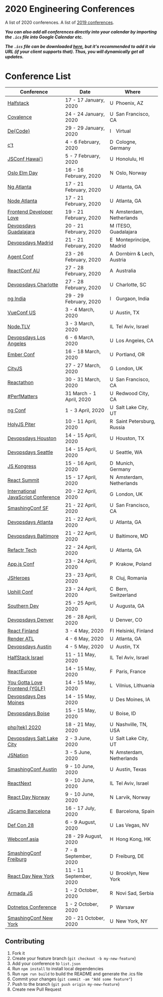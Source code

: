 # 2020 Engineering Conferences
A list of 2020 conferences.
A list of [2019 conferences](https://github.com/ryanburgess/2019-conferences).

_**You can also add all conferences directly into your calendar by importing the `.ics` file into Google Calendar etc.**_

_**The `.ics` file can be downloaded [here](https://rawgit.com/ryanburgess/2019-conferences/master/2019-conferences.ics), but it's recommended to add it via URL (if your client supports that). Thus, you will dynamically get all updates.**_

# Conference List

| Conference | Date | Where |
|------------|------|-------|
| [Halfstack](https://halfstackconf.com/phoenix/) | 17 - 17 January, 2020 | <img src="https://cdnjs.cloudflare.com/ajax/libs/flag-icon-css/3.2.1/flags/4x3/us.svg" height="16" alt="US flag icon" /> Phoenix, AZ |
| [Covalence](http://www.covalenceconf.com/) | 24 - 24 January, 2020 | <img src="https://cdnjs.cloudflare.com/ajax/libs/flag-icon-css/3.2.1/flags/4x3/us.svg" height="16" alt="US flag icon" /> San Francisco, CA |
| [De{Code}](https://attend.wpengine.com/decode-2020/) | 29 - 29 January, 2020 | <img src="https://cdnjs.cloudflare.com/ajax/libs/flag-icon-css/3.2.1/flags/4x3/io.svg" height="16" alt="IO flag icon" /> Virtual |
| [c't <webdev>](https://ctwebdev.de/) | 4 - 6 February, 2020 | <img src="https://cdnjs.cloudflare.com/ajax/libs/flag-icon-css/3.2.1/flags/4x3/de.svg" height="16" alt="DE flag icon" /> Cologne, Germany |
| [JSConf Hawai'i](https://www.jsconfhi.com/) | 5 - 7 February, 2020 | <img src="https://cdnjs.cloudflare.com/ajax/libs/flag-icon-css/3.2.1/flags/4x3/us.svg" height="16" alt="US flag icon" /> Honolulu, HI |
| [Oslo Elm Day](https://osloelmday.no/) | 16 - 16 February, 2020 | <img src="https://cdnjs.cloudflare.com/ajax/libs/flag-icon-css/3.2.1/flags/4x3/no.svg" height="16" alt="NO flag icon" /> Oslo, Norway |
| [Ng Atlanta](https://ng-atl.org/) | 17 - 21 February, 2020 | <img src="https://cdnjs.cloudflare.com/ajax/libs/flag-icon-css/3.2.1/flags/4x3/us.svg" height="16" alt="US flag icon" /> Atlanta, GA |
| [Node Atlanta](https://node-atl.org/) | 17 - 21 February, 2020 | <img src="https://cdnjs.cloudflare.com/ajax/libs/flag-icon-css/3.2.1/flags/4x3/us.svg" height="16" alt="US flag icon" /> Atlanta, GA |
| [Frontend Developer Love](http://www.frontenddeveloperlove.com/) | 19 - 21 February, 2020 | <img src="https://cdnjs.cloudflare.com/ajax/libs/flag-icon-css/3.2.1/flags/4x3/nl.svg" height="16" alt="NL flag icon" /> Amsterdam, Netherlands |
| [Devopsdays Guadalajara](https://devopsdays.org/events/2020-guadalajara/welcome/) | 20 - 21 February, 2020 | <img src="https://cdnjs.cloudflare.com/ajax/libs/flag-icon-css/3.2.1/flags/4x3/mx.svg" height="16" alt="MX flag icon" /> ITESO, Guadalajara |
| [Devopsdays Madrid](https://devopsdays.org/events/2020-madrid/welcome/) | 21 - 21 February, 2020 | <img src="https://cdnjs.cloudflare.com/ajax/libs/flag-icon-css/3.2.1/flags/4x3/es.svg" height="16" alt="ES flag icon" /> Monteprincipe, Madrid |
| [Agent Conf](https://www.agent.sh/) | 23 - 26 February, 2020 | <img src="https://cdnjs.cloudflare.com/ajax/libs/flag-icon-css/3.2.1/flags/4x3/at.svg" height="16" alt="AT flag icon" /> Dornbirn & Lech, Austria |
| [ReactConf AU](https://reactconfau.com/) | 27 - 28 February, 2020 | <img src="https://cdnjs.cloudflare.com/ajax/libs/flag-icon-css/3.2.1/flags/4x3/au.svg" height="16" alt="AU flag icon" /> Australia |
| [Devopsdays Charlotte](https://devopsdays.org/events/2020-charlotte/welcome/) | 27 - 28 February, 2020 | <img src="https://cdnjs.cloudflare.com/ajax/libs/flag-icon-css/3.2.1/flags/4x3/us.svg" height="16" alt="US flag icon" /> Charlotte, SC |
| [ng India](https://www.ng-ind.com/) | 29 - 29 February, 2020 | <img src="https://cdnjs.cloudflare.com/ajax/libs/flag-icon-css/3.2.1/flags/4x3/in.svg" height="16" alt="IN flag icon" /> Gurgaon, India |
| [VueConf US](http://vueconf.us/) | 3 - 4 March, 2020 | <img src="https://cdnjs.cloudflare.com/ajax/libs/flag-icon-css/3.2.1/flags/4x3/us.svg" height="16" alt="US flag icon" /> Austin, TX |
| [Node.TLV](https://www.nodetlv.com/) | 3 - 3 March, 2020 | <img src="https://cdnjs.cloudflare.com/ajax/libs/flag-icon-css/3.2.1/flags/4x3/il.svg" height="16" alt="IL flag icon" /> Tel Aviv, Israel |
| [Devopsdays Los Angeles](https://devopsdays.org/events/2020-los-angeles/welcome/) | 6 - 6 March, 2020 | <img src="https://cdnjs.cloudflare.com/ajax/libs/flag-icon-css/3.2.1/flags/4x3/us.svg" height="16" alt="US flag icon" /> Los Angeles, CA |
| [Ember Conf](https://www.nodetlv.com/) | 16 - 18 March, 2020 | <img src="https://cdnjs.cloudflare.com/ajax/libs/flag-icon-css/3.2.1/flags/4x3/us.svg" height="16" alt="US flag icon" /> Portland, OR |
| [CityJS](https://cityjsconf.org/) | 27 - 27 March, 2020 | <img src="https://cdnjs.cloudflare.com/ajax/libs/flag-icon-css/3.2.1/flags/4x3/gb.svg" height="16" alt="GB flag icon" /> London, UK |
| [Reactathon](https://www.reactathon.com/) | 30 - 31 March, 2020 | <img src="https://cdnjs.cloudflare.com/ajax/libs/flag-icon-css/3.2.1/flags/4x3/us.svg" height="16" alt="US flag icon" /> San Francisco, CA |
| [#PerfMatters](http://perfmattersconf.com/) | 31 March - 1 April, 2020 | <img src="https://cdnjs.cloudflare.com/ajax/libs/flag-icon-css/3.2.1/flags/4x3/us.svg" height="16" alt="US flag icon" /> Redwood City, CA |
| [ng Conf](https://www.ng-conf.org/) | 1 - 3 April, 2020 | <img src="https://cdnjs.cloudflare.com/ajax/libs/flag-icon-css/3.2.1/flags/4x3/us.svg" height="16" alt="US flag icon" /> Salt Lake City, UT |
| [HolyJS Piter](https://holyjs-piter.ru/) | 10 - 11 April, 2020 | <img src="https://cdnjs.cloudflare.com/ajax/libs/flag-icon-css/3.2.1/flags/4x3/ru.svg" height="16" alt="RU flag icon" /> Saint Petersburg, Russia |
| [Devopsdays Houston](https://devopsdays.org/events/2020-houston/welcome/) | 14 - 15 April, 2020 | <img src="https://cdnjs.cloudflare.com/ajax/libs/flag-icon-css/3.2.1/flags/4x3/us.svg" height="16" alt="US flag icon" /> Houston, TX |
| [Devopsdays Seattle](https://devopsdays.org/events/2020-seattle/welcome/) | 14 - 15 April, 2020 | <img src="https://cdnjs.cloudflare.com/ajax/libs/flag-icon-css/3.2.1/flags/4x3/us.svg" height="16" alt="US flag icon" /> Seattle, WA |
| [JS Kongress](https://js-kongress.com/) | 15 - 16 April, 2020 | <img src="https://cdnjs.cloudflare.com/ajax/libs/flag-icon-css/3.2.1/flags/4x3/de.svg" height="16" alt="DE flag icon" /> Munich, Germany |
| [React Summit](http://reactsummit.com/) | 15 - 17 April, 2020 | <img src="https://cdnjs.cloudflare.com/ajax/libs/flag-icon-css/3.2.1/flags/4x3/nl.svg" height="16" alt="NE flag icon" /> Amsterdam, Netherlands |
| [International JavaScript Conference](https://javascript-conference.com/) | 20 - 22 April, 2020 | <img src="https://cdnjs.cloudflare.com/ajax/libs/flag-icon-css/3.2.1/flags/4x3/gb.svg" height="16" alt="GB flag icon" /> London, UK |
| [SmashingConf SF](https://smashingconf.com/sf-2020/) | 21 - 22 April, 2020 | <img src="https://cdnjs.cloudflare.com/ajax/libs/flag-icon-css/3.2.1/flags/4x3/us.svg" height="16" alt="US flag icon" /> San Francisco, CA |
| [Devopsdays Atlanta](https://devopsdays.org/events/2020-atlanta/welcome/) | 21 - 22 April, 2020 | <img src="https://cdnjs.cloudflare.com/ajax/libs/flag-icon-css/3.2.1/flags/4x3/us.svg" height="16" alt="US flag icon" /> Atlanta, GA |
| [Devopsdays Baltimore](https://devopsdays.org/events/2020-baltimore/welcome/) | 21 - 22 April, 2020 | <img src="https://cdnjs.cloudflare.com/ajax/libs/flag-icon-css/3.2.1/flags/4x3/us.svg" height="16" alt="US flag icon" /> Baltimore, MD |
| [Refactr Tech](http://refactr.tech/) | 22 - 24 April, 2020 | <img src="https://cdnjs.cloudflare.com/ajax/libs/flag-icon-css/3.2.1/flags/4x3/us.svg" height="16" alt="US flag icon" /> Atlanta, GA |
| [App.js Conf](https://js-kongress.com/) | 23 - 24 April, 2020 | <img src="https://cdnjs.cloudflare.com/ajax/libs/flag-icon-css/3.2.1/flags/4x3/pl.svg" height="16" alt="PL flag icon" /> Krakow, Poland |
| [JSHeroes](https://jsheroes.io/) | 23 - 23 April, 2020 | <img src="https://cdnjs.cloudflare.com/ajax/libs/flag-icon-css/3.2.1/flags/4x3/ro.svg" height="16" alt="RO flag icon" /> Cluj, Romania |
| [Uphill Conf](https://uphillconf.com/) | 23 - 24 April, 2020 | <img src="https://cdnjs.cloudflare.com/ajax/libs/flag-icon-css/3.2.1/flags/4x3/ch.svg" height="16" alt="CH flag icon" /> Bern, Switzerland |
| [Southern Dev](https://southerndev.co/) | 25 - 25 April, 2020 | <img src="https://cdnjs.cloudflare.com/ajax/libs/flag-icon-css/3.2.1/flags/4x3/us.svg" height="16" alt="US flag icon" /> Augusta, GA |
| [Devopsdays Denver](https://devopsdays.org/events/2020-denver/welcome/) | 26 - 28 April, 2020 | <img src="https://cdnjs.cloudflare.com/ajax/libs/flag-icon-css/3.2.1/flags/4x3/us.svg" height="16" alt="US flag icon" /> Denver, CO |
| [React Finland](https://react-finland.fi/) | 3 - 4 May, 2020 | <img src="https://cdnjs.cloudflare.com/ajax/libs/flag-icon-css/3.2.1/flags/4x3/fi.svg" height="16" alt="FI flag icon" /> Helsinki, Finland |
| [Render ATL](https://www.renderatl.com/) | 4 - 6 May, 2020 | <img src="https://cdnjs.cloudflare.com/ajax/libs/flag-icon-css/3.2.1/flags/4x3/us.svg" height="16" alt="US flag icon" /> Atlanta, GA |
| [Devopsdays Austin](https://devopsdays.org/events/2020-austin/welcome/) | 4 - 5 May, 2020 | <img src="https://cdnjs.cloudflare.com/ajax/libs/flag-icon-css/3.2.1/flags/4x3/us.svg" height="16" alt="US flag icon" /> Austin, TX |
| [HalfStack Israel](https://halfstackconf.com/telaviv) | 11 - 11 May, 2020 | <img src="https://cdnjs.cloudflare.com/ajax/libs/flag-icon-css/3.2.1/flags/4x3/il.svg" height="16" alt="IL flag icon" /> Tel Aviv, Israel |
| [ReactEurope](https://www.react-europe.org/) | 14 - 15 May, 2020 | <img src="https://cdnjs.cloudflare.com/ajax/libs/flag-icon-css/3.2.1/flags/4x3/fr.svg" height="16" alt="FR flag icon" /> Paris, France |
| [You Gotta Love Frontend (YGLF)](https://lithuania.yglfconf.com/) | 14 - 15 May, 2020 | <img src="https://cdnjs.cloudflare.com/ajax/libs/flag-icon-css/3.2.1/flags/4x3/lt.svg" height="16" alt="LT flag icon" /> Vilnius, Lithuania |
| [Devopsdays Des Moines](https://devopsdays.org/events/2020-des-moines/welcome/) | 14 - 15 May, 2020 | <img src="https://cdnjs.cloudflare.com/ajax/libs/flag-icon-css/3.2.1/flags/4x3/us.svg" height="16" alt="US flag icon" /> Des Moines, IA |
| [Devopsdays Boise](https://devopsdays.org/events/2020-boise/welcome/) | 15 - 15 May, 2020 | <img src="https://cdnjs.cloudflare.com/ajax/libs/flag-icon-css/3.2.1/flags/4x3/us.svg" height="16" alt="US flag icon" /> Boise, ID |
| [php[tek] 2020](https://tek.phparch.com/) | 18 - 21 May, 2020 | <img src="https://cdnjs.cloudflare.com/ajax/libs/flag-icon-css/3.2.1/flags/4x3/us.svg" height="16" alt="US flag icon" /> Nashville, TN, USA |
| [Devopsdays Salt Lake City](https://devopsdays.org/events/2020-salt-lake-city/welcome/) | 2 - 3 June, 2020 | <img src="https://cdnjs.cloudflare.com/ajax/libs/flag-icon-css/3.2.1/flags/4x3/us.svg" height="16" alt="US flag icon" /> Salt Lake City, UT |
| [JSNation](http://jsnation.com/) | 3 - 5 June, 2020 | <img src="https://cdnjs.cloudflare.com/ajax/libs/flag-icon-css/3.2.1/flags/4x3/nl.svg" height="16" alt="NE flag icon" /> Amsterdam, Netherlands |
| [SmashingConf Austin](https://smashingconf.com/austin-2020) | 9 - 10 June, 2020 | <img src="https://cdnjs.cloudflare.com/ajax/libs/flag-icon-css/3.2.1/flags/4x3/us.svg" height="16" alt="US flag icon" /> Austin, Texas |
| [ReactNext](https://react-next.com/) | 9 - 10 June, 2020 | <img src="https://cdnjs.cloudflare.com/ajax/libs/flag-icon-css/3.2.1/flags/4x3/il.svg" height="16" alt="IL flag icon" /> Tel Aviv, Israel |
| [React Day Norway](https://reactnorway.com/) | 9 - 10 June, 2020 | <img src="https://cdnjs.cloudflare.com/ajax/libs/flag-icon-css/3.2.1/flags/4x3/no.svg" height="16" alt="NO flag icon" /> Larvik, Norway |
| [JScamp Barcelona](https://jscamp.tech/) | 16 - 17 July, 2020 | <img src="https://cdnjs.cloudflare.com/ajax/libs/flag-icon-css/3.2.1/flags/4x3/es.svg" height="16" alt="ES flag icon" /> Barcelona, Spain |
| [Def Con 28](https://defcon.org/) | 6 - 9 August, 2020 | <img src="https://cdnjs.cloudflare.com/ajax/libs/flag-icon-css/3.2.1/flags/4x3/us.svg" height="16" alt="US flag icon" /> Las Vegas, NV |
| [Webconf.asia](https://webconf.asia/) | 28 - 29 August, 2020 | <img src="https://cdnjs.cloudflare.com/ajax/libs/flag-icon-css/3.2.1/flags/4x3/hk.svg" height="16" alt="HK flag icon" /> Hong Kong, HK |
| [SmashingConf Freiburg](https://www.smashingconf.com/freiburg-2020) | 7 - 8 September, 2020 | <img src="https://cdnjs.cloudflare.com/ajax/libs/flag-icon-css/3.2.1/flags/4x3/de.svg" height="16" alt="DE flag icon" /> Freiburg, DE |
| [React Day New York](https://reactnewyork.com/) | 11 - 11 September, 2020 | <img src="https://cdnjs.cloudflare.com/ajax/libs/flag-icon-css/3.2.1/flags/4x3/us.svg" height="16" alt="US flag icon" /> Brooklyn, New York |
| [Armada JS](https://reactnewyork.com/) | 1 - 2 October, 2020 | <img src="https://cdnjs.cloudflare.com/ajax/libs/flag-icon-css/3.2.1/flags/4x3/rs.svg" height="16" alt="RS flag icon" /> Novi Sad, Serbia |
| [Dotnetos Conference](https://conf.dotnetos.org/) | 1 - 2 October, 2020 | <img src="https://cdnjs.cloudflare.com/ajax/libs/flag-icon-css/3.2.1/flags/4x3/pl.svg" height="16" alt="PL flag icon" /> Warsaw |
| [SmashingConf New York](https://smashingconf.com/ny-2020) | 20 - 21 October, 2020 | <img src="https://cdnjs.cloudflare.com/ajax/libs/flag-icon-css/3.2.1/flags/4x3/us.svg" height="16" alt="US flag icon" /> New York, NY |

## Contributing
1. Fork it
2. Create your feature branch (`git checkout -b my-new-feature`)
3. Add your conference to `list.json`
4. Run `npm install` to install local dependencies
5. Run `npm run build` to build the README and generate the .ics file
6. Commit your changes (`git commit -am "Add some feature"`)
7. Push to the branch (`git push origin my-new-feature`)
8. Create new Pull Request
